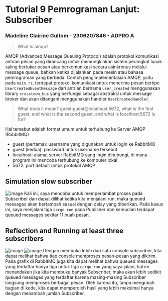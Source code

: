 # Tutorial 9 Pemrograman Lanjut: Subscriber
### Madeline Clairine Gultom - 2306207846 - ADPRO A

> What is amqp?

AMQP (Advanced Message Queuing Protocol) adalah protokol komunikasi antrian pesan yang dirancang untuk memungkinkan sistem perangkat lunak saling bertukar pesan atau berkomunikasi secara asinkronus melalui message queue, bahkan ketika dijalankan pada mesin atau bahasa pemrograman yang berbeda. Contoh pengimplementasian AMQP, yaitu pada `main.rs`, terdapat protokol komunikasi untuk menerima pesan bertipe `UserCreatedEventMessage` dari antrian bernama `user_created` menggunakan library `crosstown_bus` yang berfungsi sebagai abstraksi untuk message broker dan akan ditangani menggunakan handler `UserCreatedHandler`.

> What does it mean? guest:guest@localhost:5672, what is the first guest, and what is the second guest, and what is localhost:5672 is for?

Hal tersebut adalah format umum untuk terhubung ke Server AMQP (RabbitMQ)
- guest (pertama): username yang digunakan untuk login ke RabbitMQ
- guest (kedua): password untuk username tersebut
- localhost: alamat server RabbitMQ yang ingin dihubungi, di mana program ini mencoba terhubung ke komputer lokal
- 5672: port default untuk protokol AMQP

## Simulation slow subscriber
![image](https://github.com/user-attachments/assets/c2ed5e65-7814-42fa-bd2a-0a2d798469ef)
Kali ini, saya mencoba untuk memperlambat proses pada Subscriber dan dapat dilihat ketika kita menjalani run, maka queued messages akan bertambah sesuai dengan delay yang diberikan. Pada kasus ini, saya menjalani tiga `cargo run` pada Publisher dan kemudian terdapat queued messages sekitar 11 buah pesan.

## Reflection and Running at least three subscribers
![image](https://github.com/user-attachments/assets/4b2b07f5-a1dc-4042-ba1c-4d6c5a02a416)
![image](https://github.com/user-attachments/assets/c3e43c93-6109-4b01-af2f-7669408e4ddf)
Dengan membuka lebih dari satu console subscriber, kita dapat melihat bahwa tiap console memproses pesan-pesan yang dikirim. Pada grafik di RabbitMQ juga kita dapat melihat bahwa queued messages yang terdaftar hanya tiga untuk tiga `cargo run` yang saya jalani, hal ini menandakan jika kita membuka banyak Subscriber, maka akan lebih sedikit queued messages yang terdaftar karena masing-masing Subscriber langsung memproses berbagai pesan. Oleh karena itu, tanpa mengubah bagian di kode, kita dapat memperoleh hasil yang lebih maksimal hanya dengan menambah jumlah Subscriber.
